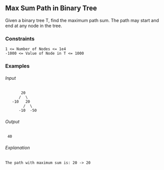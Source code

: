 ## Max Sum Path in Binary Tree
Given a binary tree T, find the maximum path sum.
The path may start and end at any node in the tree.

### Constraints
```
1 <= Number of Nodes <= 1e4
-1000 <= Value of Node in T <= 1000
```

### Examples
###### Input
```
       20
      /  \
   -10   20
        /  \
      -10  -50   
```
###### Output
```
 40
```

###### Explanation
```
The path with maximum sum is: 20 -> 20
```
